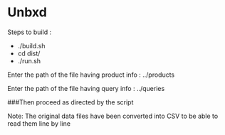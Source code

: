 Unbxd
=====
Steps to build : 

- ./build.sh
- cd dist/
- ./run.sh

Enter the path of the file having product info : 
../products

Enter the path of the file having query info : 
../queries

###Then proceed as directed by the script

Note: The original data files have been converted into CSV to be able to read them line by line
